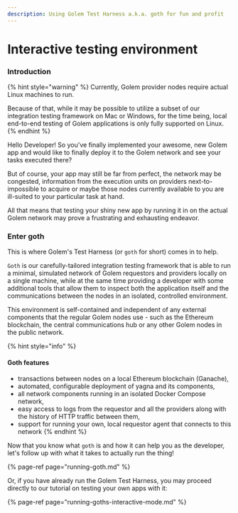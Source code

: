 ```yaml
---
description: Using Golem Test Harness a.k.a. goth for fun and profit
---
```


# Interactive testing environment

### Introduction

{% hint style="warning" %}
Currently, Golem provider nodes require actual Linux machines to run.

Because of that, while it may be possible to utilize a subset of our integration testing framework on Mac or Windows, for the time being, local end-to-end testing of Golem applications is only fully supported on Linux.
{% endhint %}

Hello Developer! So you've finally implemented your awesome, new Golem app and would like to finally deploy it to the Golem network and see your tasks executed there?

But of course, your app may still be far from perfect, the network may be congested, information from the execution units on providers next-to-impossible to acquire or maybe those nodes currently available to you are ill-suited to your particular task at hand.

All that means that testing your shiny new app by running it in on the actual Golem network may prove a frustrating and exhausting endeavor. 

### Enter goth

This is where Golem's Test Harness \(or `goth` for short\) comes in to help. 

`Goth` is our carefully-tailored integration testing framework that is able to run a minimal, simulated network of Golem requestors and providers locally on a single machine, while at the same time providing a developer with some additional tools that allow them to inspect both the application itself and the communications between the nodes in an isolated, controlled environment.

This environment is self-contained and independent of any external components that the regular Golem nodes use - such as the Ethereum blockchain, the central communications hub or any other Golem nodes in the public network. 

{% hint style="info" %}
#### Goth features

* transactions between nodes on a local Ethereum blockchain \(Ganache\),
* automated, configurable deployment of yagna and its components,
* all network components running in an isolated Docker Compose network,
* easy access to logs from the requestor and all the providers along with the history of HTTP traffic between them,
* support for running your own, local requestor agent that connects to this network
{% endhint %}

Now that you know what `goth` is and how it can help you as the developer, let's follow up with what it takes to actually run the thing!

{% page-ref page="running-goth.md" %}

Or, if you have already run the Golem Test Harness, you may proceed directly to our tutorial on testing your own apps with it:

{% page-ref page="running-goths-interactive-mode.md" %}

